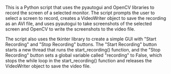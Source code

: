 This is a Python script that uses the pyautogui and OpenCV libraries to record the screen of a selected monitor. The script prompts the user to select a screen to record, creates a VideoWriter object to save the recording as an AVI file, and uses pyautogui to take screenshots of the selected screen and OpenCV to write the screenshots to the video file.

The script also uses the tkinter library to create a simple GUI with "Start Recording" and "Stop Recording" buttons. The "Start Recording" button starts a new thread that runs the start_recording() function, and the "Stop Recording" button sets a global variable called "recording" to False, which stops the while loop in the start_recording() function and releases the VideoWriter object to save the video file.
